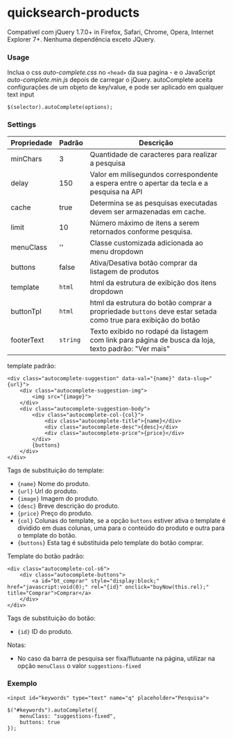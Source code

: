 # quicksearch-products

Compativel com jQuery 1.7.0+ in Firefox, Safari, Chrome, Opera, Internet Explorer 7+. Nenhuma dependência exceto JQuery.

### Usage

Inclua o css *auto-complete.css* no `<head>` da sua pagina - e o JavaScript *auto-complete.min.js* depois de carregar o jQuery. autoComplete aceita configurações de um objeto de key/value, e pode ser aplicado em qualquer text input

```$(selector).autoComplete(options);```

### Settings

Propriedade | Padrão | Descrição
------------ | ------------- | -------------
minChars | 3 | Quantidade de caracteres para realizar a pesquisa
delay | 150 | Valor em milisegundos correspondente a espera entre o apertar da tecla e a pesquisa na API
cache | true | Determina se as pesquisas executadas devem ser armazenadas em cache.
limit | 10 | Número máximo de itens a serem retornados conforme pesquisa.
menuClass | '' | Classe customizada adicionada ao menu dropdown
buttons | false | Ativa/Desativa botão comprar da listagem de produtos
template | `html` | html da estrutura de exibição dos itens dropdown
buttonTpl | `html` | html da estrutura do botão comprar a propriedade `buttons` deve estar setada como true para exibição do botão
footerText | `string` | Texto exibido no rodapé da listagem com link para página de busca da loja, texto padrão: "Ver mais"

template padrão:

```
<div class="autocomplete-suggestion" data-val="{name}" data-slug="{url}">
    <div class="autocomplete-suggestion-img">
        <img src="{image}">
    </div>
    <div class="autocomplete-suggestion-body">
        <div class="autocomplete-col-{col}">
            <div class="autocomplete-title">{name}</div>
            <div class="autocomplete-desc">{desc}</div>
            <div class="autocomplete-price">{price}</div>
        </div>
        {buttons}
    </div>
</div>
```

Tags de substituição do template:

- `{name}` Nome do produto.
- `{url}` Url do produto.
- `{image}` Imagem do produto.
- `{desc}` Breve descrição do produto.
- `{price}` Preço do produto.
- `{col}` Colunas do template, se a opção `buttons` estiver ativa o template é dividido em duas colunas, uma para o conteúdo do produto e outra para o template do botão.
- `{buttons}` Esta tag é substituida pelo template do botão comprar.

Template do botão padrão:

```
<div class="autocomplete-col-s6">
	<div class="autocomplete-buttons">
		<a id="bt_comprar" style="display:block;" href="javascript:void(0);" rel="{id}" onclick="buyNow(this.rel);" title="Comprar">Comprar</a>
	</div>
</div>
```

Tags de substituição do botão:

- `{id}` ID do produto.


Notas:

- No caso da barra de pesquisa ser fixa/flutuante na página, utilizar na opção `menuClass` o valor `suggestions-fixed`

### Exemplo

```
<input id="keywords" type="text" name="q" placeholder="Pesquisa">
```

```
$("#keywords").autoComplete({
    menuClass: "suggestions-fixed",
    buttons: true
});
```
